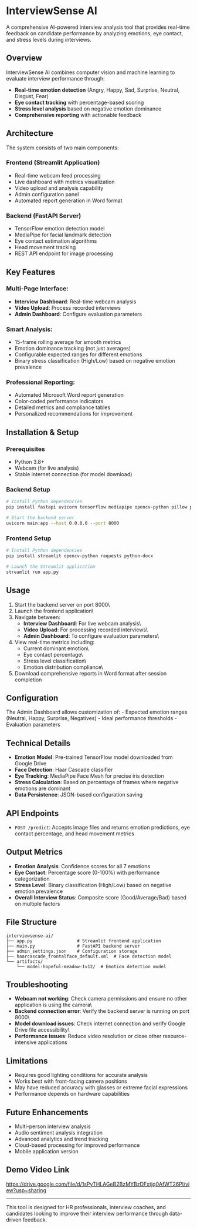 # InterviewSense AI

A comprehensive AI-powered interview analysis tool that provides
real-time feedback on candidate performance by analyzing emotions, eye
contact, and stress levels during interviews.

## Overview

InterviewSense AI combines computer vision and machine learning to
evaluate interview performance through:

-   **Real-time emotion detection** (Angry, Happy, Sad, Surprise,
    Neutral, Disgust, Fear)
-   **Eye contact tracking** with percentage-based scoring
-   **Stress level analysis** based on negative emotion dominance
-   **Comprehensive reporting** with actionable feedback

## Architecture

The system consists of two main components:

### Frontend (Streamlit Application)

-   Real-time webcam feed processing
-   Live dashboard with metrics visualization
-   Video upload and analysis capability
-   Admin configuration panel
-   Automated report generation in Word format

### Backend (FastAPI Server)

-   TensorFlow emotion detection model
-   MediaPipe for facial landmark detection
-   Eye contact estimation algorithms
-   Head movement tracking
-   REST API endpoint for image processing

## Key Features

### Multi-Page Interface:

-   **Interview Dashboard**: Real-time webcam analysis
-   **Video Upload**: Process recorded interviews
-   **Admin Dashboard**: Configure evaluation parameters

### Smart Analysis:

-   15-frame rolling average for smooth metrics
-   Emotion dominance tracking (not just averages)
-   Configurable expected ranges for different emotions
-   Binary stress classification (High/Low) based on negative emotion
    prevalence

### Professional Reporting:

-   Automated Microsoft Word report generation
-   Color-coded performance indicators
-   Detailed metrics and compliance tables
-   Personalized recommendations for improvement

## Installation & Setup

### Prerequisites

-   Python 3.8+
-   Webcam (for live analysis)
-   Stable internet connection (for model download)

### Backend Setup

``` bash
# Install Python dependencies
pip install fastapi uvicorn tensorflow mediapipe opencv-python pillow python-multipart gdown numpy

# Start the backend server
uvicorn main:app --host 0.0.0.0 --port 8000
```

### Frontend Setup

``` bash
# Install Python dependencies
pip install streamlit opencv-python requests python-docx

# Launch the Streamlit application
streamlit run app.py
```

## Usage

1.  Start the backend server on port 8000\
2.  Launch the frontend application\
3.  Navigate between:
    -   **Interview Dashboard**: For live webcam analysis\
    -   **Video Upload**: For processing recorded interviews\
    -   **Admin Dashboard**: To configure evaluation parameters\
4.  View real-time metrics including:
    -   Current dominant emotion\
    -   Eye contact percentage\
    -   Stress level classification\
    -   Emotion distribution compliance\
5.  Download comprehensive reports in Word format after session
    completion

## Configuration

The Admin Dashboard allows customization of: - Expected emotion ranges
(Neutral, Happy, Surprise, Negatives) - Ideal performance thresholds -
Evaluation parameters

## Technical Details

-   **Emotion Model**: Pre-trained TensorFlow model downloaded from
    Google Drive
-   **Face Detection**: Haar Cascade classifier
-   **Eye Tracking**: MediaPipe Face Mesh for precise iris detection
-   **Stress Calculation**: Based on percentage of frames where negative
    emotions are dominant
-   **Data Persistence**: JSON-based configuration saving

## API Endpoints

-   `POST /predict`: Accepts image files and returns emotion
    predictions, eye contact percentage, and head movement metrics

## Output Metrics

-   **Emotion Analysis**: Confidence scores for all 7 emotions
-   **Eye Contact**: Percentage score (0-100%) with performance
    categorization
-   **Stress Level**: Binary classification (High/Low) based on negative
    emotion prevalence
-   **Overall Interview Status**: Composite score (Good/Average/Bad)
    based on multiple factors

## File Structure

    interviewsense-ai/
    ├── app.py                 # Streamlit frontend application
    ├── main.py                # FastAPI backend server
    ├── admin_settings.json    # Configuration storage
    ├── haarcascade_frontalface_default.xml  # Face detection model
    └── artifacts/
        └── model-hopeful-meadow-1v12/  # Emotion detection model

## Troubleshooting

-   **Webcam not working**: Check camera permissions and ensure no other
    application is using the camera\
-   **Backend connection error**: Verify the backend server is running
    on port 8000\
-   **Model download issues**: Check internet connection and verify
    Google Drive file accessibility\
-   **Performance issues**: Reduce video resolution or close other
    resource-intensive applications

## Limitations

-   Requires good lighting conditions for accurate analysis
-   Works best with front-facing camera positions
-   May have reduced accuracy with glasses or extreme facial expressions
-   Performance depends on hardware capabilities

## Future Enhancements

-   Multi-person interview analysis
-   Audio sentiment analysis integration
-   Advanced analytics and trend tracking
-   Cloud-based processing for improved performance
-   Mobile application version

## Demo Video Link

https://drive.google.com/file/d/1sPyTHLAGeB2BzMYBzDFxtjq0AfWT26Pl/view?usp=sharing

------------------------------------------------------------------------

This tool is designed for HR professionals, interview coaches, and
candidates looking to improve their interview performance through
data-driven feedback.

